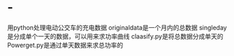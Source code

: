 # -
用python处理电动公交车的充电数据
originaldata是一个月内的总数据
singleday是分成单个一天的数据，可以用来求功率曲线
claasify.py是将总数据分成单天的
Powerget.py是通过单天数据来求总功率的
